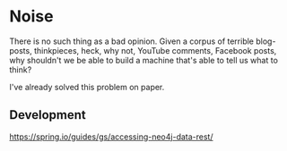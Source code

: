 # Noise

There is no such thing as a bad opinion. Given a corpus of terrible blog-posts, thinkpieces, heck, why not, YouTube comments, Facebook posts, why shouldn't we be able to build a machine that's able to tell us what to think?

I've already solved this problem on paper.

## Development

https://spring.io/guides/gs/accessing-neo4j-data-rest/



